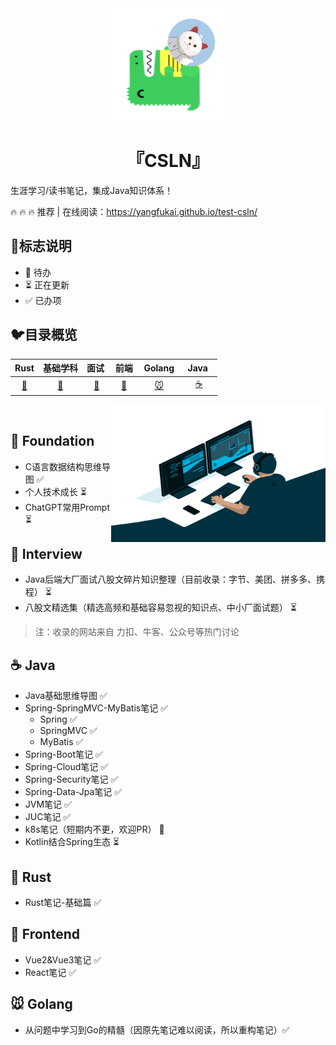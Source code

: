 <div align="center">
 <img width="180px" src="src/.vuepress/public/logo.png">
    <p/>
 <h1>『CSLN』</h1>
</div>





生涯学习/读书笔记，集成Java知识体系！

:fire: :fire: :fire:  推荐 | 在线阅读：<https://yangfukai.github.io/test-csln/>

## :milky_way:标志说明

* 🚫 待办
* ⏳ 正在更新
* ✅ 已办项

## :bird:目录概览

|          Rust       |          基础学科           |       面试&nbsp;       |         前端         | &nbsp;Golang&nbsp;  | &nbsp;Java&nbsp;&nbsp; |
| :---------------------: | :-------------------------: | :--------------------: | :------------------: | :-----------------: | :--------------------: |
| [🦀](#Rust) | [:baby_chick:](#Foundation) | [:tiger:](#Interview) | [:ocean:](#Frontend) | [:mouse:](#golang) |   [:coffee:](#java)    |

<img align="right" alt="GIF" src="src/.vuepress/public/code.gif" width="343" height="220" title="Do what you like, and do it best!"> &nbsp;

## :baby_chick: Foundation

* C语言数据结构思维导图 ✅
* 个人技术成长 ⏳
* ChatGPT常用Prompt ⏳



## :tiger: Interview

* Java后端大厂面试八股文碎片知识整理（目前收录：字节、美团、拼多多、携程） ⏳
* 八股文精选集（精选高频和基础容易忽视的知识点、中小厂面试题） ⏳

> 注：收录的网站来自 力扣、牛客、公众号等热门讨论

## :coffee: Java

* Java基础思维导图 ✅
* Spring-SpringMVC-MyBatis笔记 ✅
  * Spring  ✅
  * SpringMVC ✅
  * MyBatis ✅
* Spring-Boot笔记 ✅
* Spring-Cloud笔记 ✅
* Spring-Security笔记 ✅
* Spring-Data-Jpa笔记 ✅
* JVM笔记 ✅
* JUC笔记 ✅
* k8s笔记（短期内不更，欢迎PR） 🚫
* Kotlin结合Spring生态 ⏳ 

## 🦀 Rust

- Rust笔记-基础篇 ✅



## :ocean: Frontend

* Vue2&Vue3笔记 ✅
* React笔记 ✅


## :mouse: Golang

* 从问题中学习到Go的精髓（因原先笔记难以阅读，所以重构笔记）✅